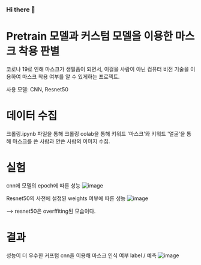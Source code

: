 ### Hi there 👋

<!--
**mingyu3619/mingyu3619** is a ✨ _special_ ✨ repository because its `README.md` (this file) appears on your GitHub profile.

Here are some ideas to get you started:

- 🔭 I’m currently working on ...
- 🌱 I’m currently learning ...
- 👯 I’m looking to collaborate on ...
- 🤔 I’m looking for help with ...
- 💬 Ask me about ...
- 📫 How to reach me: ...
- 😄 Pronouns: ...
- ⚡ Fun fact: ...
-->

# Pretrain 모델과 커스텀 모델을 이용한 마스크 착용 판별

코로나 19로 인해 마스크가 생필품이 되면서, 이걸을 사람이 아닌 컴퓨터 비전 기술을 이용하여 마스크 착용 여부를 알 수 있게하는 프로젝트.

사용 모델: CNN, Resnet50 

# 데이터 수집

크롤링.ipynb 파일을 통해 크롤링
colab을 통해 키워드 '마스크'와 키워드 '얼굴'을 통해 마스크를 쓴 사람과 안쓴 사람의 이미지 수집.

# 실험 
cnn에 모델의 epoch에 따른 성능
![image](https://user-images.githubusercontent.com/86222639/146324198-5535e33a-1c77-4cee-b667-4f889242287f.png)

Resnet50의 사전에 설정된 weights 여부에 따른 성능
![image](https://user-images.githubusercontent.com/86222639/146324246-d5d9324d-38f5-4d37-aedb-7a335f86a245.png)


--> resnet50은 overffiting된 모습이다.

# 결과
성능이 더 우수한 커프텀 cnn을 이용해 마스크 인식 여부 
label / 예측
![image](https://user-images.githubusercontent.com/86222639/146322810-9e22b061-1678-4e41-ab97-fc95db9218fd.png)
